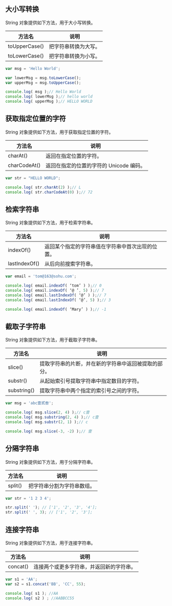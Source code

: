 ## 大小写转换String 对象提供如下方法，用于大小写转换。| 方法名 | 说明 || --- | --- |
| toUpperCase() | 把字符串转换为大写。|
| toLowerCase() | 把字符串转换为小写。|

```javascript
var msg = 'Hello World';var lowerMsg = msg.toLowerCase();var upperMsg = msg.toUpperCase();console.log( msg );// Hello Worldconsole.log( lowerMsg );// hello worldconsole.log( upperMsg );// HELLO WORLD
```

## 获取指定位置的字符String 对象提供如下方法，用于获取指定位置的字符。| 方法名 | 说明 || --- | --- |
| charAt() | 返回在指定位置的字符。|
| charCodeAt() | 返回在指定的位置的字符的 Unicode 编码。|

```javascript
var str = "HELLO WORLD";console.log( str.charAt(2) );// Lconsole.log( str.charCodeAt(0) );// 72
```

## 检索字符串String 对象提供如下方法，用于检索字符串。| 方法名 | 说明 || --- | --- |
| indexOf() | 返回某个指定的字符串值在字符串中首次出现的位置。|
| lastIndexOf() | 从后向前搜索字符串。|

```javascript
var email = 'tom@163@sohu.com';console.log( email.indexOf( ‘tom’ ) );// 0console.log( email.indexOf( ‘@ ’, 5) );// 7console.log( email.lastIndexOf( ‘@’ ) );// 7console.log( email.lastIndexOf( ‘@’, 5) );// 3console.log( email.indexOf( ‘Mary’ ) );// -1
```

## 截取子字符串String 对象提供如下方法，用于截取子字符串。| 方法名 | 说明 || --- | --- |
| slice() | 提取字符串的片断，并在新的字符串中返回被提取的部分。|
| substr() | 从起始索引号提取字符串中指定数目的字符。|
| substring() | 提取字符串中两个指定的索引号之间的字符。|

```javascript
var msg = 'abc壹贰叁';console.log( msg.slice(2, 4) );// c壹 console.log( msg.substring(2, 4) );// c壹console.log( msg.substr(2, 1) );// cconsole.log( msg.slice(-3, -2) );// 壹
```

## 分隔字符串String 对象提供如下方法，用于分隔字符串。| 方法名 | 说明 || --- | --- |
| split() | 把字符串分割为字符串数组。|

```javascript
var str = '1 2 3 4';str.split(' '); // ['1', '2', '3', '4'];str.split(' ', 3); // ['1', '2', '3'];
```

## 连接字符串String 对象提供如下方法，用于连接字符串。| 方法名 | 说明 || --- | --- |
| concat() | 连接两个或更多字符串，并返回新的字符串。|

```javascript
var s1 = 'AA';var s2 = s1.concat('BB', 'CC', 55);console.log( s1 ); //AAconsole.log( s2 ) ; //AABBCC55
```